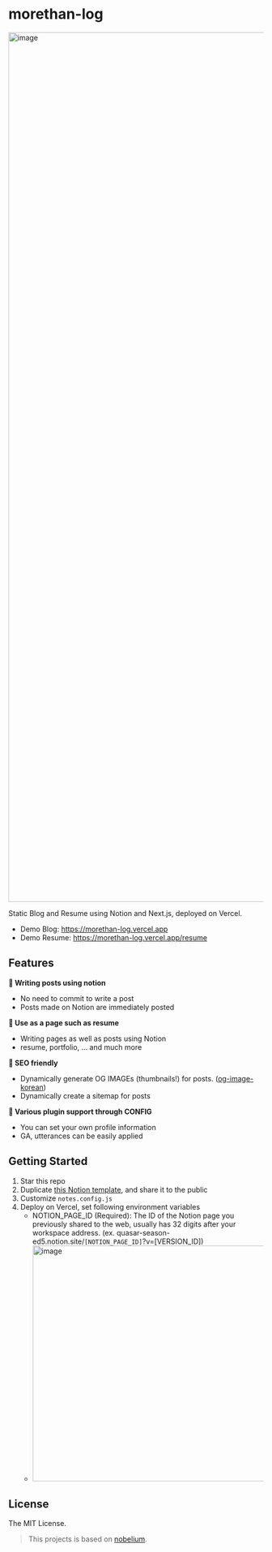 # morethan-log

<img width="1715" alt="image" src="https://user-images.githubusercontent.com/72514247/209824600-ca9c8acc-6d2d-4041-9931-43e34b8a9a5f.png">

Static Blog and Resume using Notion and Next.js, deployed on Vercel.


- Demo Blog: https://morethan-log.vercel.app
- Demo Resume: https://morethan-log.vercel.app/resume

## Features

**📒 Writing posts using notion**

- No need to commit to write a post
- Posts made on Notion are immediately posted

**📄 Use as a page such as resume**

- Writing pages as well as posts using Notion
- resume, portfolio, ... and much more

**👀 SEO friendly**

- Dynamically generate OG IMAGEs (thumbnails!) for posts. ([og-image-korean](https://github.com/morethanmin/og-image-korean))
- Dynamically create a sitemap for posts

**🤖 Various plugin support through CONFIG**

- You can set your own profile information
- GA, utterances can be easily applied

## Getting Started

1. Star this repo
2. Duplicate [this Notion template](https://quasar-season-ed5.notion.site/12c38b5f459d4eb9a759f92fba6cea36?v=2e7962408e3842b2a1a801bf3546edda), and share it to the public
3. Customize `notes.config.js`
4. Deploy on Vercel, set following environment variables
   - NOTION_PAGE_ID (Required): The ID of the Notion page you previously shared to the web, usually has 32 digits after your workspace address. (ex. quasar-season-ed5.notion.site/`[NOTION_PAGE_ID]`?v=[VERSION_ID])
   - <img width="465" alt="image" src="https://user-images.githubusercontent.com/72514247/206605805-c2552dc7-cb7b-414e-adbd-3bccdf0d47e8.png">

## License

The MIT License.

> This projects is based on [nobelium](https://github.com/craigary/nobelium).
